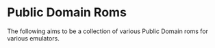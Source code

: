 # Public Domain Roms

The following aims to be a collection of various Public Domain roms for various emulators.
